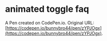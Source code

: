 # animated toggle  faq

A Pen created on CodePen.io. Original URL: [https://codepen.io/bunnybro44/pen/zYPJOgx](https://codepen.io/bunnybro44/pen/zYPJOgx).


